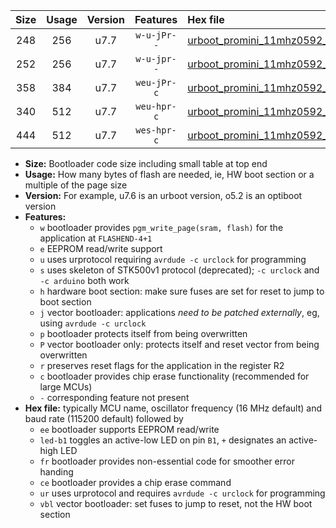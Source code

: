 |Size|Usage|Version|Features|Hex file|
|:-:|:-:|:-:|:-:|:--|
|248|256|u7.7|`w-u-jPr--`|[urboot_promini_11mhz0592_460800bps_led+b5_ur_vbl.hex](https://raw.githubusercontent.com/stefanrueger/urboot.hex/main/boards/promini/fcpu_11mhz0592/460800_bps/urboot_promini_11mhz0592_460800bps_led+b5_ur_vbl.hex)|
|252|256|u7.7|`w-u-jpr--`|[urboot_promini_11mhz0592_460800bps_led+b5_fr_ur_vbl.hex](https://raw.githubusercontent.com/stefanrueger/urboot.hex/main/boards/promini/fcpu_11mhz0592/460800_bps/urboot_promini_11mhz0592_460800bps_led+b5_fr_ur_vbl.hex)|
|358|384|u7.7|`weu-jPr-c`|[urboot_promini_11mhz0592_460800bps_ee_led+b5_fr_ce_ur_vbl.hex](https://raw.githubusercontent.com/stefanrueger/urboot.hex/main/boards/promini/fcpu_11mhz0592/460800_bps/urboot_promini_11mhz0592_460800bps_ee_led+b5_fr_ce_ur_vbl.hex)|
|340|512|u7.7|`weu-hpr-c`|[urboot_promini_11mhz0592_460800bps_ee_led+b5_fr_ce_ur.hex](https://raw.githubusercontent.com/stefanrueger/urboot.hex/main/boards/promini/fcpu_11mhz0592/460800_bps/urboot_promini_11mhz0592_460800bps_ee_led+b5_fr_ce_ur.hex)|
|444|512|u7.7|`wes-hpr-c`|[urboot_promini_11mhz0592_460800bps_ee_led+b5_fr_ce.hex](https://raw.githubusercontent.com/stefanrueger/urboot.hex/main/boards/promini/fcpu_11mhz0592/460800_bps/urboot_promini_11mhz0592_460800bps_ee_led+b5_fr_ce.hex)|

- **Size:** Bootloader code size including small table at top end
- **Usage:** How many bytes of flash are needed, ie, HW boot section or a multiple of the page size
- **Version:** For example, u7.6 is an urboot version, o5.2 is an optiboot version
- **Features:**
  + `w` bootloader provides `pgm_write_page(sram, flash)` for the application at `FLASHEND-4+1`
  + `e` EEPROM read/write support
  + `u` uses urprotocol requiring `avrdude -c urclock` for programming
  + `s` uses skeleton of STK500v1 protocol (deprecated); `-c urclock` and `-c arduino` both work
  + `h` hardware boot section: make sure fuses are set for reset to jump to boot section
  + `j` vector bootloader: applications *need to be patched externally*, eg, using `avrdude -c urclock`
  + `p` bootloader protects itself from being overwritten
  + `P` vector bootloader only: protects itself and reset vector from being overwritten
  + `r` preserves reset flags for the application in the register R2
  + `c` bootloader provides chip erase functionality (recommended for large MCUs)
  + `-` corresponding feature not present
- **Hex file:** typically MCU name, oscillator frequency (16 MHz default) and baud rate (115200 default) followed by
  + `ee` bootloader supports EEPROM read/write
  + `led-b1` toggles an active-low LED on pin `B1`, `+` designates an active-high LED
  + `fr` bootloader provides non-essential code for smoother error handing
  + `ce` bootloader provides a chip erase command
  + `ur` uses urprotocol and requires `avrdude -c urclock` for programming
  + `vbl` vector bootloader: set fuses to jump to reset, not the HW boot section
